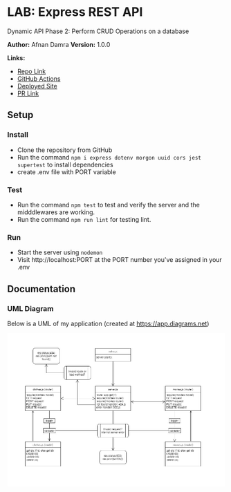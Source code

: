 # LAB: Express REST API

Dynamic API Phase 2: Perform CRUD Operations on a database

**Author:** Afnan Damra
**Version:** 1.0.0

**Links:**

- [Repo Link](https://github.com/afnandamra/basic-api-server)
- [GitHub Actions](https://github.com/afnandamra/basic-api-server/actions)
- [Deployed Site](https://afnan-api-server.herokuapp.com/)
- [PR Link](https://github.com/afnandamra/basic-api-server/pull/1)

## Setup

### Install

- Clone the repository from GitHub
- Run the command `npm i express dotenv morgon uuid cors jest supertest` to install dependencies
- create .env file with PORT variable

### Test

- Run the command `npm test` to test and verify the server and the midddlewares are working.
- Run the command `npm run lint` for testing lint.

### Run

- Start the server using `nodemon`
- Visit http://localhost:PORT at the PORT number you've assigned in your .env

## Documentation

### UML Diagram

Below is a UML of my application (created at https://app.diagrams.net)

![UML Lab3](assets/lab03-diagram.jpg)
